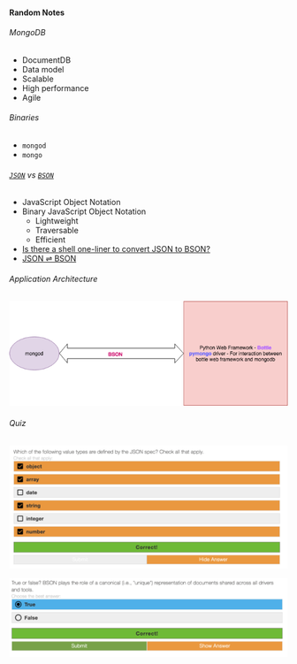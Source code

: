 #### Random Notes

###### MongoDB

- DocumentDB
- Data model
- Scalable 
- High performance
- Agile 

###### Binaries

- `mongod`
- `mongo`

###### [`JSON`](https://www.json.org/) vs [`BSON`](http://bsonspec.org/)

- JavaScript Object Notation
- Binary JavaScript Object Notation
	- Lightweight
	- Traversable
	- Efficient
- [Is there a shell one-liner to convert JSON to BSON?](https://unix.stackexchange.com/questions/129404/is-there-a-shell-one-liner-to-convert-json-to-bson)
- [JSON ⇌ BSON](https://json-bson-converter.appspot.com/)

###### Application Architecture

![](images/notes/3.png)

###### Quiz

![](images/notes/1.png)

![](images/notes/2.png)